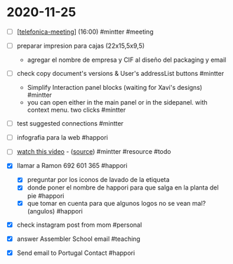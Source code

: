 # 2020-11-25

- [ ] [[telefonica-meeting]] (16:00) #mintter #meeting
- [ ] preparar impresion para cajas (22x15,5x9,5)
  - agregar el nombre de empresa y CIF al diseño del packaging y email
- [ ] check copy document's versions & User's addressList buttons #mintter
  - Simplify Interaction panel blocks (waiting for Xavi's designs) #mintter
  - you can open either in the main panel or in the sidepanel. with context menu. two clicks #mintter
- [ ] test suggested connections #mintter
- [ ] infografia para la web #happori
- [ ] [watch this video](https://www.youtube.com/watch?v=qX5i08ngM7M&feature=youtu.be&t=1835) - ([source](https://www.notion.so/mintter/Dialogue-Support-System-64ab0067380b46d09f9e75f3f285d492)) #mintter #resource #todo

- [x] llamar a Ramon 692 601 365 #happori
  - [x] preguntar por los iconos de lavado de la etiqueta
  - [x] donde poner el nombre de happori para que salga en la planta del pie #happori
  - [x] que tomar en cuenta para que algunos logos no se vean mal? (angulos) #happori
- [x] check instagram post from mom #personal
- [x] answer Assembler School email #teaching
- [x] Send email to Portugal Contact #happori

[//begin]: # "Autogenerated link references for markdown compatibility"
[telefonica-meeting]: telefonica-meeting "Telefonica Meeting"
[//end]: # "Autogenerated link references"